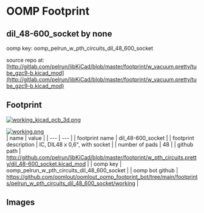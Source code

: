 # OOMP Footprint  
## dil_48-600_socket  by none  
  
oomp key: oomp_pelrun_w_pth_circuits_dil_48_600_socket  
  
source repo at: [http://gitlab.com/pelrun/libKiCad/blob/master/footprint/w_vacuum.pretty/tube_gzc9-b.kicad_mod](http://gitlab.com/pelrun/libKiCad/blob/master/footprint/w_vacuum.pretty/tube_gzc9-b.kicad_mod)  
## Footprint  
  
[![working_kicad_pcb_3d.png](working_kicad_pcb_3d_600.png)](working_kicad_pcb_3d.png)  
  
[![working.png](working_600.png)](working.png)  
| name | value | 
| --- | --- | 
| footprint name | dil_48-600_socket | 
| footprint description | IC, DIL48 x 0,6", with socket | 
| number of pads | 48 | 
| github path | http://github.com/pelrun/libKiCad/blob/master/footprint/w_pth_circuits.pretty/dil_48-600_socket.kicad_mod | 
| oomp key | oomp_pelrun_w_pth_circuits_dil_48_600_socket | 
| oomp bot github | https://github.com/oomlout/oomlout_oomp_footprint_bot/tree/main/footprints/pelrun_w_pth_circuits_dil_48_600_socket/working | 
## Images  
